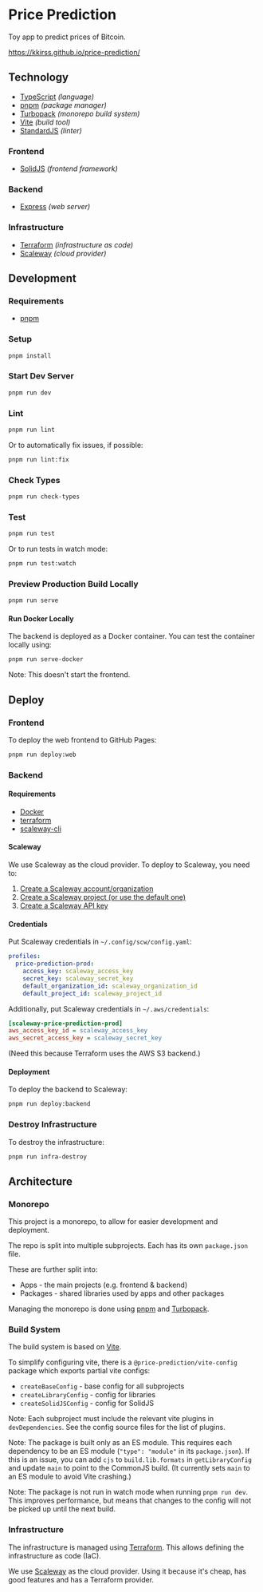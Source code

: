 # Price Prediction

Toy app to predict prices of Bitcoin.

https://kkirss.github.io/price-prediction/

## Technology

* [TypeScript](https://www.typescriptlang.org/) _(language)_
* [pnpm](https://pnpm.io/) _(package manager)_
* [Turbopack](https://turbo.build/pack) _(monorepo build system)_
* [Vite](https://vitejs.dev/) _(build tool)_
* [StandardJS](https://standardjs.com/) _(linter)_

### Frontend

* [SolidJS](https://www.solidjs.com/) _(frontend framework)_

### Backend

* [Express](https://expressjs.com/) _(web server)_

### Infrastructure

* [Terraform](https://www.terraform.io/) _(infrastructure as code)_
* [Scaleway](https://www.scaleway.com/) _(cloud provider)_

## Development

### Requirements

* [pnpm](https://pnpm.io/installation)

### Setup

```bash
pnpm install
```

### Start Dev Server

```bash
pnpm run dev
```

### Lint

```bash
pnpm run lint
```

Or to automatically fix issues, if possible:
```bash
pnpm run lint:fix
```

### Check Types

```bash
pnpm run check-types
```

### Test

```bash
pnpm run test
```

Or to run tests in watch mode:
```bash
pnpm run test:watch
```

### Preview Production Build Locally

```bash
pnpm run serve
```

#### Run Docker Locally

The backend is deployed as a Docker container.
You can test the container locally using:
```bash
pnpm run serve-docker
```
Note: This doesn't start the frontend.

## Deploy

### Frontend

To deploy the web frontend to GitHub Pages:
```bash
pnpm run deploy:web
```

### Backend

#### Requirements

* [Docker](https://www.docker.com/products/docker-desktop)
* [terraform](https://www.terraform.io/downloads.html)
* [scaleway-cli](https://github.com/scaleway/scaleway-cli#installation)

#### Scaleway

We use Scaleway as the cloud provider.
To deploy to Scaleway, you need to:
1. [Create a Scaleway account/organization](https://www.scaleway.com/en/docs/console/my-account/quickstart/)
2. [Create a Scaleway project (or use the default one)](https://www.scaleway.com/en/docs/console/my-project/how-to/create-a-project/)
3. [Create a Scaleway API key](https://www.scaleway.com/en/docs/identity-and-access-management/iam/how-to/create-api-keys/)

#### Credentials

Put Scaleway credentials in `~/.config/scw/config.yaml`:
```yaml
profiles:
  price-prediction-prod:
    access_key: scaleway_access_key
    secret_key: scaleway_secret_key
    default_organization_id: scaleway_organization_id
    default_project_id: scaleway_project_id
```

Additionally, put Scaleway credentials in `~/.aws/credentials`:
```ini
[scaleway-price-prediction-prod]
aws_access_key_id = scaleway_access_key
aws_secret_access_key = scaleway_secret_key
```
(Need this because Terraform uses the AWS S3 backend.)

#### Deployment

To deploy the backend to Scaleway:
```bash
pnpm run deploy:backend
```

### Destroy Infrastructure

To destroy the infrastructure:
```bash
pnpm run infra-destroy
```

## Architecture

### Monorepo

This project is a monorepo, to allow for easier development and deployment.

The repo is split into multiple subprojects.
Each has its own `package.json` file.

These are further split into:
* Apps - the main projects (e.g. frontend & backend)
* Packages - shared libraries used by apps and other packages

Managing the monorepo is done using [pnpm](https://pnpm.io/) and [Turbopack](https://turbo.build/pack).

### Build System

The build system is based on [Vite](https://vitejs.dev/).

To simplify configuring vite, there is a `@price-prediction/vite-config` package which exports partial vite configs:
* `createBaseConfig` - base config for all subprojects
* `createLibraryConfig` - config for libraries
* `createSolidJSConfig` - config for SolidJS

Note: Each subproject must include the relevant vite plugins in `devDependencies`.
      See the config source files for the list of plugins.

Note: The package is built only as an ES module.
      This requires each dependency to be an ES module (`"type": "module"` in its `package.json`).
      If this is an issue, you can add `cjs` to `build.lib.formats` in `getLibraryConfig` and update `main` to point to the CommonJS build.
      (It currently sets `main` to an ES module to avoid Vite crashing.)

Note: The package is not run in watch mode when running `pnpm run dev`.
      This improves performance, but means that changes to the config will not be picked up until the next build.

### Infrastructure

The infrastructure is managed using [Terraform](https://www.terraform.io/).
This allows defining the infrastructure as code (IaC).

We use [Scaleway](https://www.scaleway.com/) as the cloud provider.
Using it because it's cheap, has good features and has a Terraform provider.
